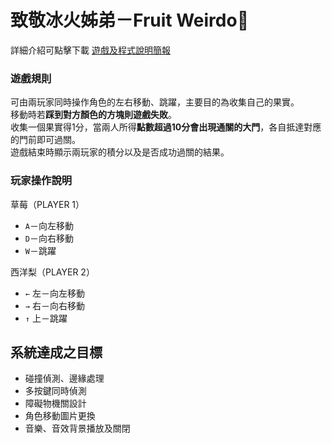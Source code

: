 # 致敬冰火姊弟－Fruit Weirdo🍓
詳細介紹可點擊下載 [遊戲及程式說明簡報](https://github.com/YiYunKung/fruitWeirdoGame/blob/main/%E9%81%8A%E6%88%B2%E4%BB%8B%E7%B4%B9.pptx)
<br> 

### 遊戲規則
可由兩玩家同時操作角色的左右移動、跳躍，主要目的為收集自己的果實。<br>
移動時若**踩到對方顏色的方塊則遊戲失敗**。<br>
收集一個果實得1分，當兩人所得**點數超過10分會出現通關的大門**，各自抵達對應的門前即可過關。<br>
遊戲結束時顯示兩玩家的積分以及是否成功過關的結果。<br>

### 玩家操作說明
草莓（PLAYER 1）
* `A`－向左移動
* `D`－向右移動
* `W`－跳躍

西洋梨（PLAYER 2）
* `←` 左－向左移動
* `→` 右－向右移動
* `↑` 上－跳躍


## 系統達成之目標
* 碰撞偵測、邊緣處理
* 多按鍵同時偵測
* 障礙物機關設計
* 角色移動圖片更換
* 音樂、音效背景播放及關閉

